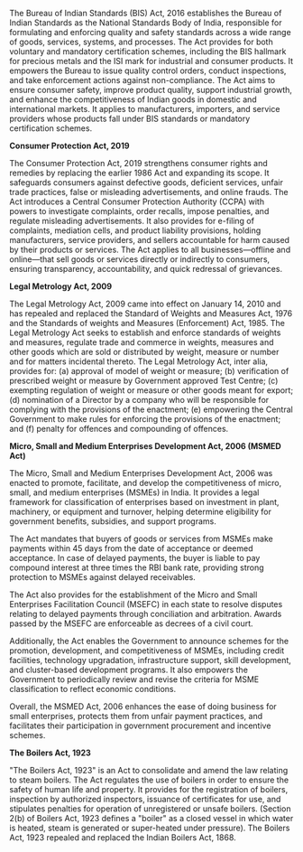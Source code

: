 The Bureau of Indian Standards (BIS) Act, 2016 establishes the Bureau of Indian Standards as the National Standards Body of India, responsible for formulating and enforcing quality and safety standards across a wide range of goods, services, systems, and processes. The Act provides for both voluntary and mandatory certification schemes, including the BIS hallmark for precious metals and the ISI mark for industrial and consumer products. It empowers the Bureau to issue quality control orders, conduct inspections, and take enforcement actions against non-compliance. The Act aims to ensure consumer safety, improve product quality, support industrial growth, and enhance the competitiveness of Indian goods in domestic and international markets. It applies to manufacturers, importers, and service providers whose products fall under BIS standards or mandatory certification schemes.

**Consumer Protection Act, 2019**

The Consumer Protection Act, 2019 strengthens consumer rights and remedies by replacing the earlier 1986 Act and expanding its scope. It safeguards consumers against defective goods, deficient services, unfair trade practices, false or misleading advertisements, and online frauds. The Act introduces a Central Consumer Protection Authority (CCPA) with powers to investigate complaints, order recalls, impose penalties, and regulate misleading advertisements. It also provides for e-filing of complaints, mediation cells, and product liability provisions, holding manufacturers, service providers, and sellers accountable for harm caused by their products or services. The Act applies to all businesses—offline and online—that sell goods or services directly or indirectly to consumers, ensuring transparency, accountability, and quick redressal of grievances.

**Legal Metrology Act, 2009**

The Legal Metrology Act, 2009 came into effect on January 14, 2010 and has repealed and replaced the Standard of Weights and Measures Act, 1976 and the Standards of weights and Measures (Enforcement) Act, 1985. The Legal Metrology Act seeks to establish and enforce standards of weights and measures, regulate trade and commerce in weights, measures and other goods which are sold or distributed by weight, measure or number and for matters incidental thereto. The Legal Metrology Act, inter alia, provides for: (a) approval of model of weight or measure; (b) verification of prescribed weight or measure by Government approved Test Centre; (c) exempting regulation of weight or measure or other goods meant for export; (d) nomination of a Director by a company who will be responsible for complying with the provisions of the enactment; (e) empowering the Central Government to make rules for enforcing the provisions of the enactment; and (f) penalty for offences and compounding of offences.

**Micro, Small and Medium Enterprises Development Act, 2006 (MSMED Act)**

The Micro, Small and Medium Enterprises Development Act, 2006 was enacted to promote, facilitate, and develop the competitiveness of micro, small, and medium enterprises (MSMEs) in India. It provides a legal framework for classification of enterprises based on investment in plant, machinery, or equipment and turnover, helping determine eligibility for government benefits, subsidies, and support programs.

The Act mandates that buyers of goods or services from MSMEs make payments within 45 days from the date of acceptance or deemed acceptance. In case of delayed payments, the buyer is liable to pay compound interest at three times the RBI bank rate, providing strong protection to MSMEs against delayed receivables.

The Act also provides for the establishment of the Micro and Small Enterprises Facilitation Council (MSEFC) in each state to resolve disputes relating to delayed payments through conciliation and arbitration. Awards passed by the MSEFC are enforceable as decrees of a civil court.

Additionally, the Act enables the Government to announce schemes for the promotion, development, and competitiveness of MSMEs, including credit facilities, technology upgradation, infrastructure support, skill development, and cluster-based development programs. It also empowers the Government to periodically review and revise the criteria for MSME classification to reflect economic conditions.

Overall, the MSMED Act, 2006 enhances the ease of doing business for small enterprises, protects them from unfair payment practices, and facilitates their participation in government procurement and incentive schemes.

**The Boilers Act, 1923**

"The Boilers Act, 1923" is an Act to consolidate and amend the law relating to steam boilers. The Act regulates the use of boilers in order to ensure the safety of human life and property. It provides for the registration of boilers, inspection by authorized inspectors, issuance of certificates for use, and stipulates penalties for operation of unregistered or unsafe boilers. (Section 2(b) of Boilers Act, 1923 defines a "boiler" as a closed vessel in which water is heated, steam is generated or super-heated under pressure). The Boilers Act, 1923 repealed and replaced the Indian Boilers Act, 1868.